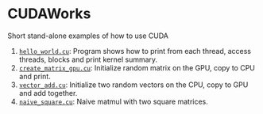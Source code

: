 # CUDAWorks
Short stand-alone examples of how to use CUDA

1. [`hello_world.cu`](hello_world.cu): Program shows how to print from each thread, access threads, blocks and print kernel summary.
2. [`create_matrix_gpu.cu`](create_matrix_gpu.cu): Initialize random matrix on the GPU, copy to CPU and print.
3. [`vector_add.cu`](vector_add.cu): Initialize two random vectors on the CPU, copy to GPU and add together.
4. [`naive_square.cu`](naive_square.cu): Naive matmul with two square matrices.